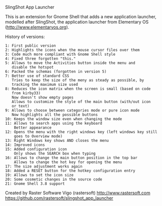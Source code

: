SlingShot App Launcher

This is an extension for Gnome Shell that adds a new application launcher,
modelled after SlingShot, the application launcher from Elementary OS
(http://www.elementaryos.org).

History of versions:

    1: First public version
    2: Highlights the icons when the mouse cursor files over them
    3: Code much more compliant with Gnome Shell style
    4: Fixed three forgotten "this."
    5: Allows to move the Activities button inside the menu and
       disable the hotspot
    6: Packed the schemas (forgotten in version 5)
    7: Better use of standard CSS
       Tries to keep the size of the meny as steady as possible, by
       tracking the maximum size used
    8: Reduces the icon matrix when the screen is small (based on code
       from kirby33)
       Now doesn't show empty pages
       Allows to customize the style of the main button (with/out icon
       or text)
    9: Allows to choose between categories mode or pure icon mode
       Now highlights all the possible buttons
    10: Keeps the window size even when changing the mode
    11: Allows to search apps using the keyboard
        Better appearance
    12: Opens the menu with the right windows key (left windows key still
        goes to Overview mode)
    13: Right Windows key shows AND closes the menu
    14: Improved icons
    15: Added configuration icon
        Only shows the SEARCH box when typing
    16: Allows to change the main button position in the top bar
        Allows to change the hot key for opening the menu
    17: The size adjustment works again
    18: Added a RESET button for the hotkey configuration entry
    19: Allows to set the icon size
    20: Some cosmetic changes in the source code
    21: Gnome Shell 3.8 support

Created by Raster Software Vigo (rastersoft)
http://www.rastersoft.com
https://github.com/rastersoft/slingshot_app_launcher
